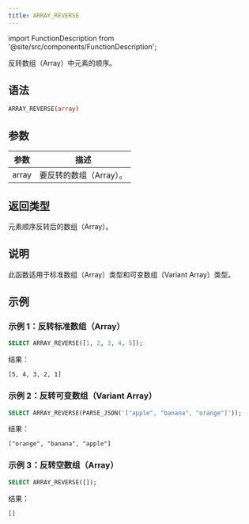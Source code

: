 ```yaml
---
title: ARRAY_REVERSE
---
```

import FunctionDescription from '@site/src/components/FunctionDescription';

<FunctionDescription description="引入或更新于：v1.2.762"/>

反转数组（Array）中元素的顺序。

## 语法

```sql
ARRAY_REVERSE(array)
```

## 参数

| 参数 | 描述 |
|-----------|-------------|
| array     | 要反转的数组（Array）。 |

## 返回类型

元素顺序反转后的数组（Array）。

## 说明

此函数适用于标准数组（Array）类型和可变数组（Variant Array）类型。

## 示例

### 示例 1：反转标准数组（Array）

```sql
SELECT ARRAY_REVERSE([1, 2, 3, 4, 5]);
```

结果：

```
[5, 4, 3, 2, 1]
```

### 示例 2：反转可变数组（Variant Array）

```sql
SELECT ARRAY_REVERSE(PARSE_JSON('["apple", "banana", "orange"]'));
```

结果：

```
["orange", "banana", "apple"]
```

### 示例 3：反转空数组（Array）

```sql
SELECT ARRAY_REVERSE([]);
```

结果：

```
[]
```